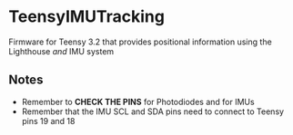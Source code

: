 # TeensyIMUTracking
Firmware for Teensy 3.2 that provides positional information using the Lighthouse *and* IMU system

## Notes
- Remember to **CHECK THE PINS** for Photodiodes and for IMUs
- Remember that the IMU SCL and SDA pins need to connect to Teensy pins 19 and 18

